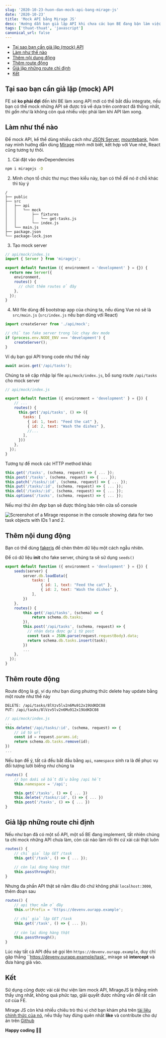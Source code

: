 ```yaml
---
slug: '2020-10-23-huon-dan-mock-api-bang-mirage-js'
date: '2020-10-23'
title: 'Mock API bằng Mirage JS'
desc: 'Hướng dẫn bạn giả lập API khi chưa các bạn BE đang bận làm việc lớn'
tags: ['thuat-thuat', 'javascript']
canonical_url: false
---
```


<!-- TOC -->

- [Tại sao bạn cần giả lập (mock) API](#tại-sao-bạn-cần-giả-lập-mock-api)
- [Làm như thế nào](#làm-như-thế-nào)
- [Thêm nội dung động](#thêm-nội-dung-động)
- [Thêm route động](#thêm-route-động)
- [Giả lập những route chỉ định](#giả-lập-những-route-chỉ-định)
- [Kết](#kết)

<!-- /TOC -->

## Tại sao bạn cần giả lập (mock) API

FE sẽ **ko phải đợi** đến khi BE làm xong API mới có thể bắt đầu integrate, nếu bạn có thể mock những API sẽ được trả về dựa trên *contract* đã thống nhất, thì *gần như* là không còn quá nhiều việc phải làm khi API làm xong.

## Làm như thế nào

Để mock API, kể thể dùng nhiều cách như [JSON Server](https://www.npmjs.com/package/json-server), [mountebank](http://www.mbtest.org/), hôm nay mình hướng dẫn dùng [Mirage](https://miragejs.com/) mình mới biết, kết hợp với Vue nhé, React cũng tương tự thôi.

1. Cài đặt vào devDependencies

```bash
npm i miragejs -D
```

2. Mình chọn tổ chức thư mục theo kiểu này, bạn có thể để nó ở chỗ khác thì tùy ý

```
/
├── public
├── src
│   ├── api
│   │   └── mock
│   │       ├── fixtures
│   │       │   └── get-tasks.js
│   │       └── index.js
│   └── main.js
├── package.json
└── package-lock.json
```

3. Tạo mock server 

```js
// api/mock/index.js
import { Server } from 'miragejs';

export default function ({ environment = 'development' } = {}) {
  return new Server({
    environment,
    routes() {
      // chút thêm routes ở đây
    },
  });
}
```

4. Mở file dùng để bootstrap app của chúng ta, nếu dùng Vue nó sẽ là `src/main.js` (`src/index.js` nếu bạn dùng với React)

```js
import createServer from './api/mock';

// chỉ tạo fake server trong lúc chạy dev mode
if (process.env.NODE_ENV === 'development') {
    createServer();
}
```

Ví dụ bạn gọi API trong code như thế này

```js
await axios.get('/api/tasks');
```

Chúng ta sẽ cập nhập lại file `api/mock/index.js`, bổ sung route `/api/tasks` cho mock server

```js
// api/mock/index.js

export default function ({ environment = 'development' } = {}) {
    // ...
    routes() {
      this.get('/api/tasks', () => ({
        tasks: [
          { id: 1, text: "Feed the cat" },
          { id: 2, text: "Wash the dishes" },
          //...
        ],
      }))
    },
  });
}
```

Tương tự để mock các HTTP method khác

```js
this.get('/tasks', (schema, request) => { ... });
this.post('/tasks', (schema, request) => { ... });
this.patch('/tasks/:id', (schema, request) => { ... });
this.put('/tasks/:id', (schema, request) => { ... });
this.del('/tasks/:id', (schema, request) => { ... });
this.options('/tasks', (schema, request) => { ... });
```

Nếu mọi thứ *êm đẹp* bạn sẽ được thông báo trên cửa sổ console

![Screenshot of a Mirage response in the console showing data for two task objects with IDs 1 and 2.](https://i1.wp.com/css-tricks.com/wp-content/uploads/2020/07/image-32.png?resize=1208%2C296&ssl=1)

## Thêm nội dung động

Bạn có thể dùng [fakerjs](https://github.com/marak/Faker.js/) để chèn thêm dữ liệu một cách ngẫu nhiên.

Để có dữ liệu **init** cho fake server, chúng ta sẽ sử dụng `seeds()`

```js
export default function ({ environment = 'development' } = {}) {
    seeds(server) {
        server.db.loadData({
            tasks: [
                { id: 1, text: "Feed the cat" },
                { id: 2, text: "Wash the dishes" },
            ],
        })
    },
    routes() {
        this.get('/api/tasks', (schema) => {
            return schema.db.tasks;
        }),
        this.post('/api/tasks', (schema, request) => {
          // nhận data được gửi từ post
          const task = JSON.parse(request.requestBody).data;
          return schema.db.tasks.insert(task);
        })
        ...
    },
  });
}
```

## Thêm route động

Route động là gì, ví dụ như bạn dùng phương thức delete hay update bằng một route như thế này

```
DELETE: /api/tasks/8lVzv5lv2n6Mu912x19UdKDC08
PUT: /api/tasks/8lVzv5lv2n6Mu912x19UdKDC08
```

```js
// api/mock/index.js
...
this.delete('/api/tasks/:id', (schema, request) => {
  	// id từ url
    const id = request.params.id;
    return schema.db.tasks.remove(id);
})
...
```

Nếu bạn để ý, tất cả đều bắt đầu bằng `api`, `namespace` sinh ra là để phục vụ đối tượng lười biếng như chúng ta

```js
routes() {
    // bọn dưới sẽ bắt đầu bằng /api hết
    this.namespace = '/api';

    this.get('/tasks', () => { ... })
    this.delete('/tasks/:id', () => { ... })
    this.post('/tasks', () => { ... })
}
```

## Giả lập những route chỉ định

Nếu như bạn đã có một số API, một số BE đang implement, tất nhiên chúng ta chỉ mock những API chưa làm, còn cái nào làm rồi thì cứ xài cái thật luôn

```js
routes() {
    // chỉ giả lập GET /task
    this.get('/task', () => { ... });
    
    // còn lại dùng hàng thật
    this.passthrough();
}
```

Nhưng đa phần API thật sẽ nằm đâu đó chứ không phải `localhost:3000`, thêm đoạn sau

```js
routes() {
    // api thực nằm ở đây
    this.urlPrefix = 'https://devenv.ourapp.example';
    
    // chỉ giả lập GET /task
    this.get('/task', () => { ... });
    
    // còn lại dùng hàng thật
    this.passthrough();
}
```

Lúc này tất cả API đều sẽ gọi lên `https://devenv.ourapp.example`, duy chỉ gặp thằng ``https://devenv.ourapp.example/task`, mirage sẽ **intercept** và đưa hàng giả vào.

## Kết

Sử dụng cũng được vài cái thư viện làm mock API, MirageJS là thằng mình thấy ưng nhất, không quá phức tạp, giải quyết được những vấn đề rất căn cơ của FE.

Mirage JS còn khá nhiều chiêu trò thú vị chờ bạn khám phá trên [tài liệu chính thức của nó](https://miragejs.com/docs/getting-started/introduction/), nếu thấy hay đừng quên nhất **like** và contribute cho dự án trên [Github](https://github.com/miragejs/miragejs)

**Happy coding** 🎉🙌